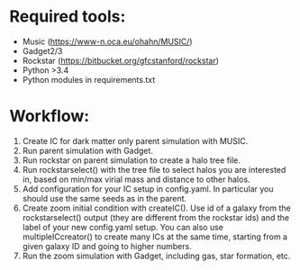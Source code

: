 # Required tools:
- Music (https://www-n.oca.eu/ohahn/MUSIC/)
- Gadget2/3
- Rockstar (https://bitbucket.org/gfcstanford/rockstar)
- Python >3.4
- Python modules in requirements.txt

# Workflow:
1) Create IC for dark matter only parent simulation with MUSIC.
2) Run parent simulation with Gadget.
3) Run rockstar on parent simulation to create a halo tree file.
4) Run rockstarselect() with the tree file to select halos you are interested in, 
based on min/max virial mass and distance to other halos.
5) Add configuration for your IC setup in config.yaml. In particular you should use the same seeds as in the parent.
6) Create zoom initial condition with createIC(). Use id of a galaxy from the rockstarselect() output (they are different from the rockstar ids)
and the label of your new config.yaml setup. You can also use multipleICcreator() to create many ICs at the same time, 
starting from a given galaxy ID and going to higher numbers.
7) Run the zoom simulation with Gadget, including gas, star formation, etc.